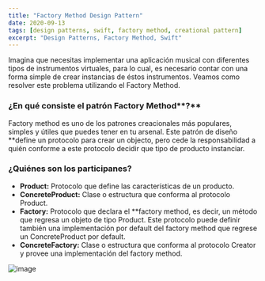 ```yaml
---
title: "Factory Method Design Pattern"
date: 2020-09-13
tags: [design patterns, swift, factory method, creational pattern]
excerpt: "Design Patterns, Factory Method, Swift"
---
```

Imagina que necesitas implementar una aplicación musical con diferentes tipos de instrumentos virtuales, para lo cual, es necesario contar con una forma simple de crear instancias de éstos instrumentos. Veamos como resolver este problema utilizando el Factory Method.

### **¿En qué consiste el patrón** Factory Method**?**

Factory method es uno de los patrones creacionales más populares, simples y útiles que puedes tener en tu arsenal. Este patrón de diseño **define un protocolo para crear un objecto, pero cede la responsabilidad a quién conforme a este protocolo decidir que tipo de producto instanciar.


### ¿Quiénes son los participanes?

- **Product:** Protocolo que define las características de un producto.
- **ConcreteProduct:** Clase o estructura que conforma al protocolo Product.
- **Factory:** Protocolo que declara el **factory method, es decir, un método que regresa un objeto de tipo Product. Este protocolo puede definir también una implementación por default del factory method que regrese un ConcreteProduct por default.
- **ConcreteFactory:** Clase o estructura que conforma al protocolo Creator y provee una implementación del factory method.

![image](https://user-images.githubusercontent.com/35386069/93418999-402e7200-f871-11ea-9f50-fc3378867202.png)
